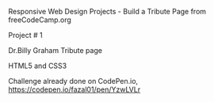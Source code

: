 Responsive Web Design Projects - Build a Tribute Page from freeCodeCamp.org

Project # 1

Dr.Billy Graham Tribute page

HTML5 and CSS3

Challenge already done on CodePen.io,  https://codepen.io/fazal01/pen/YzwLVLr
